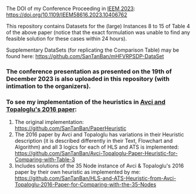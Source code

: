 The DOI of my Conference Proceeding in [IEEM 2023](https://ieem.org/): https://doi.org/10.1109/IEEM58616.2023.10406762

This repository contains Datasets for the (large) Instances 8 to 15 of Table 4 of the above paper (notice that the exact formulation was unable to find any feasible solution for these cases within 24 hours).

Supplementary DataSets (for replicating the Comparison Table) may be found here: https://github.com/SanTanBan/mHFVRPSDP-DataSet

### The conference presentation as presented on the 19th of December 2023 is also uploaded in this repository (with intimation to the organizers).

### To see my implementation of the heuristics in [Avci and Topaloglu's 2016 paper](https://doi.org/10.1016/j.eswa.2016.01.038):
1. The original implementation: https://github.com/SanTanBan/PaperHeuristic
2. The 2016 paper by Avci and Topaloglu has variations in their Heuristic description (it is described differently in their Text, Flowchart and Algorithm) and all 3 logics for each of HLS and ATS is implemented: https://github.com/SanTanBan/Avci-Topaloglu-Paper-Heuristic-for-Comparing-with-Table-3
3. Includes solutions of the 35 Node instance of Avci & Topaloglu's 2016 paper by their own heuristic as implemented by me: https://github.com/SanTanBan/HLS-and-ATS-Heuristic-from-Avci-Topaloglu-2016-Paper-for-Comparing-with-the-35-Nodes
